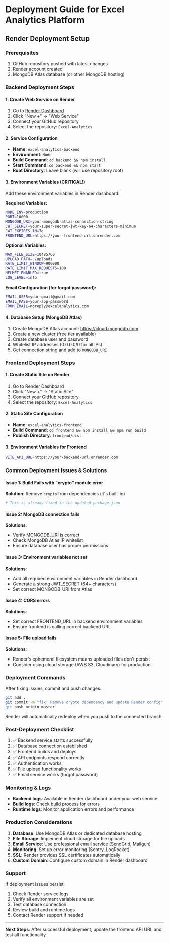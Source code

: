 # Deployment Guide for Excel Analytics Platform

## Render Deployment Setup

### Prerequisites
1. GitHub repository pushed with latest changes
2. Render account created
3. MongoDB Atlas database (or other MongoDB hosting)

### Backend Deployment Steps

#### 1. Create Web Service on Render
1. Go to [Render Dashboard](https://dashboard.render.com)
2. Click "New +" → "Web Service"
3. Connect your GitHub repository
4. Select the repository: `Excel-Analytics`

#### 2. Service Configuration
- **Name**: `excel-analytics-backend`
- **Environment**: `Node`
- **Build Command**: `cd backend && npm install`
- **Start Command**: `cd backend && npm start`
- **Root Directory**: Leave blank (will use repository root)

#### 3. Environment Variables (CRITICAL!)
Add these environment variables in Render dashboard:

**Required Variables:**
```bash
NODE_ENV=production
PORT=10000
MONGODB_URI=your-mongodb-atlas-connection-string
JWT_SECRET=your-super-secret-jwt-key-64-characters-minimum
JWT_EXPIRES_IN=7d
FRONTEND_URL=https://your-frontend-url.onrender.com
```

**Optional Variables:**
```bash
MAX_FILE_SIZE=10485760
UPLOAD_PATH=./uploads
RATE_LIMIT_WINDOW=900000
RATE_LIMIT_MAX_REQUESTS=100
HELMET_ENABLED=true
LOG_LEVEL=info
```

**Email Configuration (for forgot password):**
```bash
EMAIL_USER=your-gmail@gmail.com
EMAIL_PASS=your-app-password
FROM_EMAIL=noreply@excelanalytics.com
```

#### 4. Database Setup (MongoDB Atlas)
1. Create MongoDB Atlas account: https://cloud.mongodb.com
2. Create a new cluster (free tier available)
3. Create database user and password
4. Whitelist IP addresses (0.0.0.0/0 for all IPs)
5. Get connection string and add to `MONGODB_URI`

### Frontend Deployment Steps

#### 1. Create Static Site on Render
1. Go to Render Dashboard
2. Click "New +" → "Static Site"
3. Connect your GitHub repository
4. Select the repository: `Excel-Analytics`

#### 2. Static Site Configuration
- **Name**: `excel-analytics-frontend`
- **Build Command**: `cd frontend && npm install && npm run build`
- **Publish Directory**: `frontend/dist`

#### 3. Environment Variables for Frontend
```bash
VITE_API_URL=https://your-backend-url.onrender.com
```

### Common Deployment Issues & Solutions

#### Issue 1: Build Fails with "crypto" module error
**Solution**: Remove `crypto` from dependencies (it's built-in)
```bash
# This is already fixed in the updated package.json
```

#### Issue 2: MongoDB connection fails
**Solutions**:
- Verify MONGODB_URI is correct
- Check MongoDB Atlas IP whitelist
- Ensure database user has proper permissions

#### Issue 3: Environment variables not set
**Solutions**:
- Add all required environment variables in Render dashboard
- Generate a strong JWT_SECRET (64+ characters)
- Set correct MONGODB_URI from Atlas

#### Issue 4: CORS errors
**Solutions**:
- Set correct FRONTEND_URL in backend environment variables
- Ensure frontend is calling correct backend URL

#### Issue 5: File upload fails
**Solutions**:
- Render's ephemeral filesystem means uploaded files don't persist
- Consider using cloud storage (AWS S3, Cloudinary) for production

### Deployment Commands

After fixing issues, commit and push changes:

```bash
git add .
git commit -m "fix: Remove crypto dependency and update Render config"
git push origin master
```

Render will automatically redeploy when you push to the connected branch.

### Post-Deployment Checklist

1. ✅ Backend service starts successfully
2. ✅ Database connection established
3. ✅ Frontend builds and deploys
4. ✅ API endpoints respond correctly
5. ✅ Authentication works
6. ✅ File upload functionality works
7. ✅ Email service works (forgot password)

### Monitoring & Logs

- **Backend logs**: Available in Render dashboard under your web service
- **Build logs**: Check build process for errors
- **Runtime logs**: Monitor application errors and performance

### Production Considerations

1. **Database**: Use MongoDB Atlas or dedicated database hosting
2. **File Storage**: Implement cloud storage for file uploads
3. **Email Service**: Use professional email service (SendGrid, Mailgun)
4. **Monitoring**: Set up error monitoring (Sentry, LogRocket)
5. **SSL**: Render provides SSL certificates automatically
6. **Custom Domain**: Configure custom domain in Render dashboard

### Support

If deployment issues persist:
1. Check Render service logs
2. Verify all environment variables are set
3. Test database connection
4. Review build and runtime logs
5. Contact Render support if needed

---

**Next Steps**: After successful deployment, update the frontend API URL and test all functionality.
